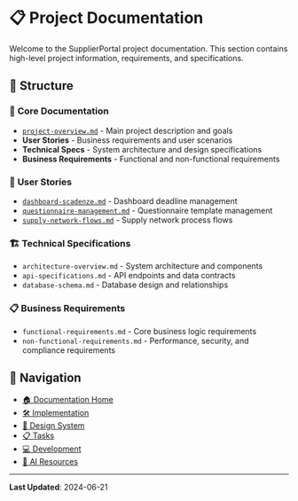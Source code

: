 # 📋 Project Documentation

Welcome to the SupplierPortal project documentation. This section contains high-level project information, requirements, and specifications.

## 📁 Structure

### 📖 **Core Documentation**

- [`project-overview.md`](./project-overview.md) - Main project description and goals
- **User Stories** - Business requirements and user scenarios
- **Technical Specs** - System architecture and design specifications
- **Business Requirements** - Functional and non-functional requirements

### 🎯 **User Stories**

- [`dashboard-scadenze.md`](./user-stories/dashboard-scadenze.md) - Dashboard deadline management
- [`questionnaire-management.md`](./user-stories/questionnaire-management.md) - Questionnaire template management
- [`supply-network-flows.md`](./user-stories/supply-network-flows.md) - Supply network process flows

### 🏗️ **Technical Specifications**

- `architecture-overview.md` - System architecture and components
- `api-specifications.md` - API endpoints and data contracts
- `database-schema.md` - Database design and relationships

### 📋 **Business Requirements**

- `functional-requirements.md` - Core business logic requirements
- `non-functional-requirements.md` - Performance, security, and compliance requirements

## 🔗 **Navigation**

- [🏠 Documentation Home](../README.md)
- [🛠️ Implementation](../implementation/README.md)
- [🎨 Design System](../design/README.md)
- [📋 Tasks](../tasks/README.md)
- [💻 Development](../development/README.md)
- [🤖 AI Resources](../ai/README.md)

---

**Last Updated**: 2024-06-21
